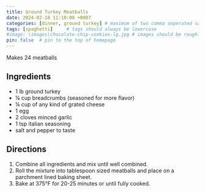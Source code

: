 ```yaml
---
title: Ground Turkey Meatballs
date: 2024-02-18 11:10:00 +0007 
categories: [dinner, ground turkey] # maximum of two comma seperated values, recipes are organized in folders based on the category
tags: [spaghetti]     # tags should always be lowercase
#image: \images\chocolate-chip-cookies-lg.jpg # images should be roughly 2:1 ratio
pin: false  # pin to the top of homepage
---
```


Makes 24 meatballs

## Ingredients

* 1 lb ground turkey
* &frac14; cup breadcrumbs (seasoned for more flavor)
* &frac14; cup of any kind of grated cheese
* 1 egg
* 2 cloves minced garlic
* 1 tsp italian seasoning
* salt and pepper to taste


## Directions

1. Combine all ingredients and mix until well combined.
2. Roll the mixture into tablespoon sized meatballs and place on a parchment lined baking sheet.
3. Bake at 375&deg;F for 20-25 minutes or until fully cooked.

